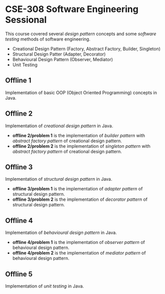 # CSE-308 Software Engineering Sessional
This course covered several *design pattern* concepts and some *software testing* methods of software engineering.
- Creational Design Pattern (Factory, Abstract Factory, Builder, Singleton)
- Structural Design Patter (Adapter, Decorator)
- Behavioural Design Pattern (Observer, Mediator)
- Unit Testing

## Offline 1
Implementation of basic OOP (Object Oriented Programming) concepts in Java.

## Offline 2
Implementation of *creational design pattern* in Java.
- **offline 2/problem 1** is the implementation of *builder pattern* with *abstract factory pattern* of creational design pattern.
- **offline 2/problem 2** is the implementation of *singleton pattern* with *abstract factory pattern* of creational design pattern.

## Offline 3
Implementation of *structural design pattern* in Java.
- **offline 3/problem 1** is the implementation of *adapter pattern* of structural design pattern.
- **offline 3/problem 2** is the implementation of *decorator pattern* of structural design pattern.

## Offline 4
Implementation of *behavioural design pattern* in Java.
- **offline 4/problem 1** is the implementation of *observer pattern* of behavioural design pattern.
- **offline 4/problem 2** is the implementation of *mediator pattern* of behavioural design pattern.

## Offline 5
Implementation of *unit testing* in Java.
